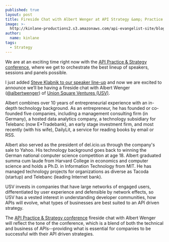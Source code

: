 ```yaml
---
published: true
layout: post
title: Fireside Chat with Albert Wenger at API Strategy &amp; Practice
image: >-
  http://kinlane-productions2.s3.amazonaws.com/api-evangelist-site/blog/albert-wenger.jpeg
author:
  name: kinlane
tags:
  - Strategy
---
```

We are at an exciting time right now with the [API Practice & Strategy conference](http://www.apistrategyconference.com/ "API Strategy & Practice"), where we get to orchestrate the best lineup of speakers, sessions and panels possible.

I just added [Steve Klabnik to our speaker line-up](/2012/09/13/steve-klabnik-added-to-speakers-at-api-strategy--conference/ "Steve Klabnik to our speaker line-up") and now we are excited to announce we’ll be having a fireside chat with Albert Wenger ([@albertwenger](https://twitter.com/albertwenger "albert wenger")) of [Union Square Ventures (USV)](http://www.usv.com/ "Union Square Ventures").

Albert combines over 10 years of entrepreneurial experience with an in-depth technology background. As an entrepreneur, he has founded or co-founded five companies, including a management consulting firm (in Germany), a hosted data analytics company, a technology subsidiary for Telebanc (now E\*Tradebank), an early stage investment firm, and most recently (with his wife), DailyLit, a service for reading books by email or RSS.

Albert also served as the president of del.icio.us through the company's sale to Yahoo. His technology background goes back to winning the German national computer science competition at age 18. Albert graduated summa cum laude from Harvard College in economics and computer science and holds a Ph.D. in Information Technology from MIT. He has managed technology projects for organizations as diverse as Tacoda (startup) and Telebanc (leading Internet bank).

USV invests in companies that have large networks of engaged users, differentiated by user experience and defensible by network effects, so USV has a vested interest in understanding developer communities, how APIs will evolve, what types of businesses are best suited to an API driven strategy.

The [API Practice & Strategy conference](http://www.apistrategyconference.com/ "API Strategy & Practice") fireside chat with Albert Wenger will reflect the tone of the conference, which is a blend of both the technical and business of APIs--providing what is essential for companies to be successful with their API driven strategies.
